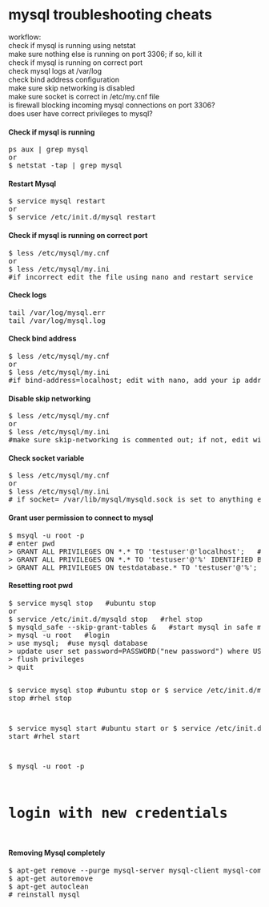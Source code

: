 mysql troubleshooting cheats
============================

workflow:<br>
check if mysql is running using netstat<br>
make sure nothing else is running on port 3306; if so, kill it<br>
check if mysql is running on correct port<br>
check mysql logs at /var/log<br>
check bind address configuration<br> 
make sure skip networking is disabled<br>
make sure socket is correct in /etc/my.cnf file<br>
is firewall blocking incoming mysql connections on port 3306?<br>
does user have correct privileges to mysql?<br>

<h4>Check if mysql is running</h4>
<pre>
ps aux | grep mysql
or
$ netstat -tap | grep mysql
</pre>

<h4>Restart Mysql</h4>
<pre>$ service mysql restart
or
$ service /etc/init.d/mysql restart
</pre>

<h4>Check if mysql is running on correct port</h4>
<pre>
$ less /etc/mysql/my.cnf
or
$ less /etc/mysql/my.ini
#if incorrect edit the file using nano and restart service 
</pre>

<h4>Check logs</h4>
<pre>
tail /var/log/mysql.err
tail /var/log/mysql.log
</pre>

<h4>Check bind address</h4>
<pre>
$ less /etc/mysql/my.cnf
or
$ less /etc/mysql/my.ini
#if bind-address=localhost; edit with nano, add your ip address or delete alltogether and restart
</pre>

<h4>Disable skip networking</h4>
<pre>
$ less /etc/mysql/my.cnf
or
$ less /etc/mysql/my.ini
#make sure skip-networking is commented out; if not, edit with nano and restart
</pre>


<h4>Check socket variable</h4>
<pre>
$ less /etc/mysql/my.cnf
or
$ less /etc/mysql/my.ini
# if socket= /var/lib/mysql/mysqld.sock is set to anything else edit with nano and restart service
</pre>


<h4>Grant user permission to connect to mysql</h4>
<pre>
$ msyql -u root -p
# enter pwd
> GRANT ALL PRIVILEGES ON *.* TO 'testuser'@'localhost';   #local
> GRANT ALL PRIVILEGES ON *.* TO 'testuser'@'%' IDENTIFIED BY 'password' WITH GRANT OPTION;  #remotely
> GRANT ALL PRIVILEGES ON testdatabase.* TO 'testuser'@'%';   #remotely on specific database
</pre>

<h4>Resetting root pwd</h4>
<pre>
$ service mysql stop   #ubuntu stop
or 
$ service /etc/init.d/mysqld stop   #rhel stop
$ mysqld_safe --skip-grant-tables &   #start mysql in safe mode
> mysql -u root   #login
> use mysql;  #use mysql database
> update user set password=PASSWORD("new password") where USER='root'
> flush privileges
> quit

$ service mysql stop   #ubuntu stop
or 
$ service /etc/init.d/mysqld stop   #rhel stop

$ service mysql start   #ubuntu start
or 
$ service /etc/init.d/mysqld start   #rhel start

$ mysql -u root -p
# login with new credentials
</pre>

<h4>Removing Mysql completely</h4>
<pre>
$ apt-get remove --purge mysql-server mysql-client mysql-common
$ apt-get autoremove
$ apt-get autoclean
# reinstall mysql
</pre>



























